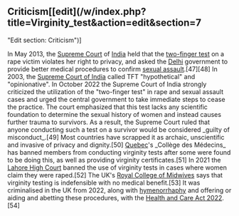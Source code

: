 ## Criticism[[edit](/w/index.php?title=Virginity\_test&action=edit&section=7
"Edit section: Criticism")]

In May 2013, the [Supreme Court](/wiki/Supreme\_Court\_of\_India "Supreme Court
of India") of [India](/wiki/India "India") held that the [two-finger
test](/wiki/Two-finger\_test "Two-finger test") on a rape victim violates her
right to privacy, and asked the [Delhi](/wiki/Delhi "Delhi") government to
provide better medical procedures to confirm [sexual
assault](/wiki/Sexual\_assault "Sexual assault").[47][48] In 2003, the [Supreme
Court of India](/wiki/Supreme\_Court\_of\_India "Supreme Court of India") called
TFT "hypothetical" and "opinionative". In October 2022 the Supreme Court of
India strongly criticized the utilization of the "two-finger test" in rape and
sexual assault cases and urged the central government to take immediate steps
to cease the practice. The court emphasized that this test lacks any
scientific foundation to determine the sexual history of women and instead
causes further trauma to survivors. As a result, the Supreme Court ruled that
anyone conducting such a test on a survivor would be considered \_guilty of
misconduct\_.[49] Most countries have scrapped it as archaic, unscientific and
invasive of privacy and dignity.[50] [Quebec](/wiki/Quebec "Quebec")'s
\_Collège des Médecins\_ has banned members from conducting virginity tests
after some were found to be doing this, as well as providing virginity
certificates.[51] In 2021 the [Lahore High Court](/wiki/Lahore\_High\_Court
"Lahore High Court") banned the use of virginity tests in cases where women
claim they were raped.[52] The UK's [Royal College of
Midwives](/wiki/Royal\_College\_of\_Midwives "Royal College of Midwives") says
that virginity testing is indefensible with no medical benefit.[53] It was
criminalised in the UK from 2022, along with
[hymenorrhaphy](/wiki/Hymenorrhaphy "Hymenorrhaphy") and offering or aiding
and abetting these procedures, with the [Health and Care Act
2022](/wiki/Health\_and\_Care\_Act\_2022 "Health and Care Act 2022").[54]
